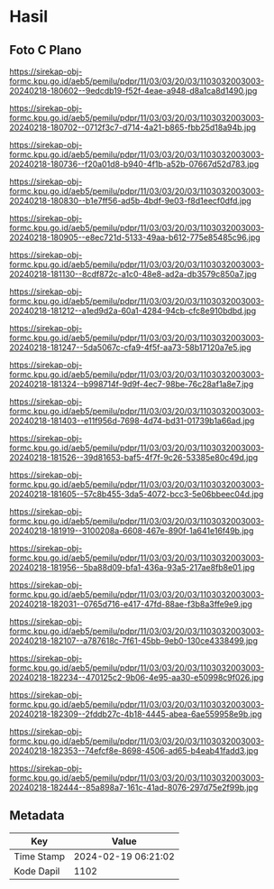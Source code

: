 # Hasil

## Foto C Plano

https://sirekap-obj-formc.kpu.go.id/aeb5/pemilu/pdpr/11/03/03/20/03/1103032003003-20240218-180602--9edcdb19-f52f-4eae-a948-d8a1ca8d1490.jpg

https://sirekap-obj-formc.kpu.go.id/aeb5/pemilu/pdpr/11/03/03/20/03/1103032003003-20240218-180702--0712f3c7-d714-4a21-b865-fbb25d18a94b.jpg

https://sirekap-obj-formc.kpu.go.id/aeb5/pemilu/pdpr/11/03/03/20/03/1103032003003-20240218-180736--f20a01d8-b940-4f1b-a52b-07667d52d783.jpg

https://sirekap-obj-formc.kpu.go.id/aeb5/pemilu/pdpr/11/03/03/20/03/1103032003003-20240218-180830--b1e7ff56-ad5b-4bdf-9e03-f8d1eecf0dfd.jpg

https://sirekap-obj-formc.kpu.go.id/aeb5/pemilu/pdpr/11/03/03/20/03/1103032003003-20240218-180905--e8ec721d-5133-49aa-b612-775e85485c96.jpg

https://sirekap-obj-formc.kpu.go.id/aeb5/pemilu/pdpr/11/03/03/20/03/1103032003003-20240218-181130--8cdf872c-a1c0-48e8-ad2a-db3579c850a7.jpg

https://sirekap-obj-formc.kpu.go.id/aeb5/pemilu/pdpr/11/03/03/20/03/1103032003003-20240218-181212--a1ed9d2a-60a1-4284-94cb-cfc8e910bdbd.jpg

https://sirekap-obj-formc.kpu.go.id/aeb5/pemilu/pdpr/11/03/03/20/03/1103032003003-20240218-181247--5da5067c-cfa9-4f5f-aa73-58b17120a7e5.jpg

https://sirekap-obj-formc.kpu.go.id/aeb5/pemilu/pdpr/11/03/03/20/03/1103032003003-20240218-181324--b998714f-9d9f-4ec7-98be-76c28af1a8e7.jpg

https://sirekap-obj-formc.kpu.go.id/aeb5/pemilu/pdpr/11/03/03/20/03/1103032003003-20240218-181403--e11f956d-7698-4d74-bd31-01739b1a66ad.jpg

https://sirekap-obj-formc.kpu.go.id/aeb5/pemilu/pdpr/11/03/03/20/03/1103032003003-20240218-181526--39d81653-baf5-4f7f-9c26-53385e80c49d.jpg

https://sirekap-obj-formc.kpu.go.id/aeb5/pemilu/pdpr/11/03/03/20/03/1103032003003-20240218-181605--57c8b455-3da5-4072-bcc3-5e06bbeec04d.jpg

https://sirekap-obj-formc.kpu.go.id/aeb5/pemilu/pdpr/11/03/03/20/03/1103032003003-20240218-181919--3100208a-6608-467e-890f-1a641e16f49b.jpg

https://sirekap-obj-formc.kpu.go.id/aeb5/pemilu/pdpr/11/03/03/20/03/1103032003003-20240218-181956--5ba88d09-bfa1-436a-93a5-217ae8fb8e01.jpg

https://sirekap-obj-formc.kpu.go.id/aeb5/pemilu/pdpr/11/03/03/20/03/1103032003003-20240218-182031--0765d716-e417-47fd-88ae-f3b8a3ffe9e9.jpg

https://sirekap-obj-formc.kpu.go.id/aeb5/pemilu/pdpr/11/03/03/20/03/1103032003003-20240218-182107--a787618c-7f61-45bb-9eb0-130ce4338499.jpg

https://sirekap-obj-formc.kpu.go.id/aeb5/pemilu/pdpr/11/03/03/20/03/1103032003003-20240218-182234--470125c2-9b06-4e95-aa30-e50998c9f026.jpg

https://sirekap-obj-formc.kpu.go.id/aeb5/pemilu/pdpr/11/03/03/20/03/1103032003003-20240218-182309--2fddb27c-4b18-4445-abea-6ae559958e9b.jpg

https://sirekap-obj-formc.kpu.go.id/aeb5/pemilu/pdpr/11/03/03/20/03/1103032003003-20240218-182353--74efcf8e-8698-4506-ad65-b4eab41fadd3.jpg

https://sirekap-obj-formc.kpu.go.id/aeb5/pemilu/pdpr/11/03/03/20/03/1103032003003-20240218-182444--85a898a7-161c-41ad-8076-297d75e2f99b.jpg


## Metadata

| Key        | Value               |
| ---------- | ------------------- |
| Time Stamp | 2024-02-19 06:21:02 |
| Kode Dapil | 1102                |



